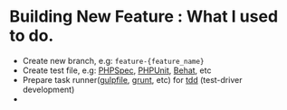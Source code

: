# Building New Feature : What I used to do.

- Create new branch, e.g: `feature-{feature_name}`
- Create test file, e.g: [PHPSpec](), [PHPUnit](), [Behat](), etc
- Prepare task runner([gulpfile](http://gulpjs.com), [grunt](), etc) for [tdd]() (test-driver development)
- 